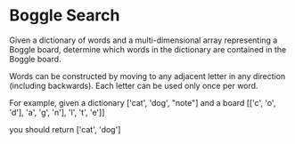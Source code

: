 # Boggle Search

Given a dictionary of words and a multi-dimensional array representing a Boggle board, determine which words in the dictionary are contained in the Boggle board.

Words can be constructed by moving to any adjacent letter in any direction (including backwards). Each letter can be used only once per word.

For example, given a dictionary ['cat', 'dog', "note"] and a board [['c', 'o', 'd'],
                      'a', 'g', 'n'],
                      'l', 't', 'e']]

you should return ['cat', 'dog']